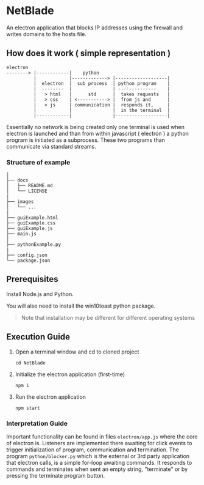 # NetBlade

An electron application that blocks IP addresses using the firewall and writes domains to the hosts file.

## How does it work ( simple representation )

```text
electron
--------> |------------|    python
          |            |-------------> |-------------------|
          |  electron  |  sub process  | python program    |
          |  --------  |               | --------------    |
          |   > html   |      std      |  takes requests   |
          |   > css    | <-----------> |  from js and      |
          |   > js     | communication |  responds it,     |
          |            |               |  in the terminal  |
          |------------|               |-------------------|
```

Essentially no network is being created only one terminal is used when electron is launched and than from
within javascript ( electron ) a python program is initiated as a subprocess.
These two programs than communicate via standard streams.

### Structure of example

```text
│
├── docs
│   ├── README.md
│   └── LICENSE
|
├── images
│   └── ...
|
├── guiExample.html
├── guiExample.css
├── guiExample.js
├── main.js
│
├── pythonExample.py
|
├── config.json
└── package.json
```

## Prerequisites

Install Node.js and Python.

You will also need to install the win10toast python package.

> Note that installation may be different for different operating systems

## Execution Guide

1. Open a terminal window and cd to cloned project

   ```
   cd NetBlade
   ```

2. Initialize the electron application (first-time)

   ```
   npm i
   ```

3. Run the electron application

   ```
   npm start
   ```

### Interpretation Guide

Important functionality can be found in files `electron/app.js` where the core of electron is. Listeners are implemented there awaiting for click events to trigger initialization of program, communication and termination. The program `python/blocker.py` which is the external or 3rd party application that electron calls, is a simple for-loop awaiting commands. It responds to commands and terminates when sent an empty string, "terminate" or by pressing the terminate program button.

